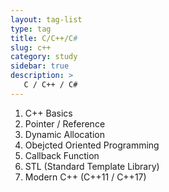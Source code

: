 ```yaml
---
layout: tag-list
type: tag
title: C/C++/C#
slug: c++
category: study
sidebar: true
description: >
   C / C++ / C#
---
```


1. C++ Basics
2. Pointer / Reference
3. Dynamic Allocation
4. Obejcted Oriented Programming
5. Callback Function
6. STL (Standard Template Library)
7. Modern C++ (C++11 / C++17)